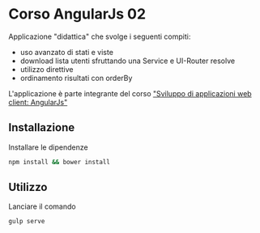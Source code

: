 # Corso AngularJs 02

Applicazione "didattica" che svolge i seguenti compiti:
* uso avanzato di stati e viste
* download lista utenti sfruttando una Service e UI-Router resolve
* utilizzo direttive
* ordinamento risultati con orderBy

L'applicazione è parte integrante del corso ["Sviluppo di applicazioni web client: AngularJs"](https://github.com/vincenzomilone/corso-angular-js)

## Installazione

Installare le dipendenze
```sh
npm install && bower install
```

## Utilizzo

Lanciare il comando
```sh
gulp serve
```

